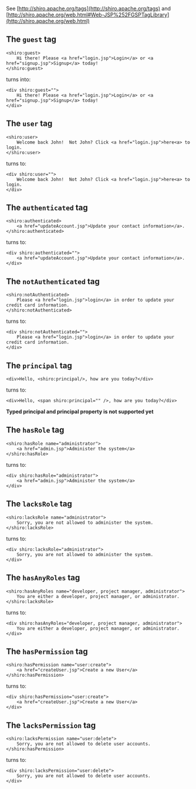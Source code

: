 See [http://shiro.apache.org/tags](http://shiro.apache.org/tags) and
[http://shiro.apache.org/web.html#Web-JSP%252FGSPTagLibrary](http://shiro.apache.org/web.html)

## The `guest` tag
    <shiro:guest>
        Hi there! Please <a href="login.jsp">Login</a> or <a href="signup.jsp">Signup</a> today!
    </shiro:guest>

turns into:

    <div shiro:guest="">
        Hi there! Please <a href="login.jsp">Login</a> or <a href="signup.jsp">Signup</a> today!
    </div>

## The `user` tag
    <shiro:user>
        Welcome back John!  Not John? Click <a href="login.jsp">here<a> to login.
    </shiro:user>

turns to:

    <div shiro:user="">
        Welcome back John!  Not John? Click <a href="login.jsp">here<a> to login.
    </div>

## The `authenticated` tag
    <shiro:authenticated>
        <a href="updateAccount.jsp">Update your contact information</a>.
    </shiro:authenticated>

turns to:

    <div shiro:authenticated="">
        <a href="updateAccount.jsp">Update your contact information</a>.
    </div>

## The `notAuthenticated` tag
    <shiro:notAuthenticated>
        Please <a href="login.jsp">login</a> in order to update your credit card information.
    </shiro:notAuthenticated>

turns to:

    <div shiro:notAuthenticated="">
        Please <a href="login.jsp">login</a> in order to update your credit card information.
    </div>

## The `principal` tag
    <div>Hello, <shiro:principal/>, how are you today?</div>

turns to:

    <div>Hello, <span shiro:principal="" />, how are you today?</div>

**Typed principal and principal property is not supported yet**

## The `hasRole` tag
    <shiro:hasRole name="administrator">
        <a href="admin.jsp">Administer the system</a>
    </shiro:hasRole>

turns to:

    <div shiro:hasRole="administrator">
        <a href="admin.jsp">Administer the system</a>
    </div>

## The `lacksRole` tag
    <shiro:lacksRole name="administrator">
        Sorry, you are not allowed to administer the system.
    </shiro:lacksRole>

turns to:

    <div shiro:lacksRole="administrator">
        Sorry, you are not allowed to administer the system.
    </div>

## The `hasAnyRoles` tag
    <shiro:hasAnyRoles name="developer, project manager, administrator">
        You are either a developer, project manager, or administrator.
    </shiro:lacksRole>

turns to:

    <div shiro:hasAnyRoles="developer, project manager, administrator">
        You are either a developer, project manager, or administrator.
    </div>

## The `hasPermission` tag
    <shiro:hasPermission name="user:create">
        <a href="createUser.jsp">Create a new User</a>
    </shiro:hasPermission>

turns to:

    <div shiro:hasPermission="user:create">
        <a href="createUser.jsp">Create a new User</a>
    </div>

## The `lacksPermission` tag
    <shiro:lacksPermission name="user:delete">
        Sorry, you are not allowed to delete user accounts.
    </shiro:hasPermission>

turns to:

    <div shiro:lacksPermission="user:delete">
        Sorry, you are not allowed to delete user accounts.
    </div>
